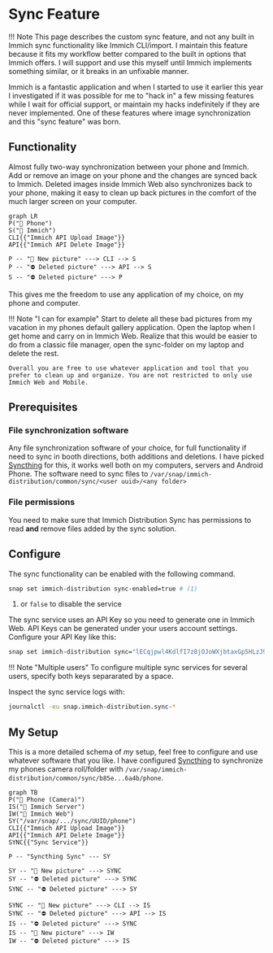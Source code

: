 # Sync Feature

!!! Note
    This page describes the custom sync feature, and not any built in Immich sync functionality like Immich CLI/import. I maintain this feature because it fits my workflow better compared to the built in options that Immich offers. I will support and use this myself until Immich implements something similar, or it breaks in an unfixable manner.

Immich is a fantastic application and when I started to use it earlier this year I investigated if it was possible for me to "hack in" a few missing features while I wait for official support, or maintain my hacks indefinitely if they are never implemented. One of these features where image synchronization and this "sync feature" was born.

## Functionality

Almost fully two-way synchronization between your phone and Immich. Add or remove an image on your phone and the changes are synced back to Immich. Deleted images inside Immich Web also synchronizes back to your phone, making it easy to clean up back pictures in the comfort of the much larger screen on your computer.

``` mermaid
graph LR
P("📱 Phone")
S("🌹 Immich")
CLI{{"Immich API Upload Image"}}
API{{"Immich API Delete Image"}}

P -- "🌄 New picture" ---> CLI --> S
P -- "⛔ Deleted picture" ---> API --> S
S -- "⛔ Deleted picture" ---> P
```

This gives me the freedom to use any application of my choice, on my phone and computer.

!!! Note "I can for example"
    Start to delete all these bad pictures from my vacation in my phones default gallery application. Open the laptop when I get home and carry on in Immich Web. Realize that this would be easier to do from a classic file manager, open the sync-folder on my laptop and delete the rest.

    Overall you are free to use whatever application and tool that you prefer to clean up and organize. You are not restricted to only use Immich Web and Mobile.

## Prerequisites

### File synchronization software

Any file synchronization software of your choice, for full functionality if need to sync in booth directions, both additions and deletions. I have picked [Syncthing](https://syncthing.net) for this, it works well both on my computers, servers and Android Phone. The software need to sync files to `/var/snap/immich-distribution/common/sync/<user uuid>/<any folder>`

### File permissions

You need to make sure that Immich Distribution Sync has permissions to read **and** remove files added by the sync solution.

## Configure

The sync functionality can be enabled with the following command.

```bash
snap set immich-distribution sync-enabled=true # (1)
```

1. or `false` to disable the service

The sync service uses an API Key so you need to generate one in Immich Web. API Keys can be generated under your users account settings. Configure your API Key like this:

```bash
snap set immich-distribution sync="lECqjpwl4KdlfI7z8jOJoWXjbtaxGp5HLzJ9zU8Wnc"
```

!!! Note "Multiple users"
    To configure multiple sync services for several users, specify both keys separarated by a space.

Inspect the sync service logs with:

```bash
journalctl -eu snap.immich-distribution.sync-*
```

## My Setup

This is a more detailed schema of _my_ setup, feel free to configure and use whatever software that you like. I have configured [Syncthing](https://syncthing.net) to synchronize my phones camera roll/folder with `/var/snap/immich-distribution/common/sync/b85e...6a4b/phone`.

``` mermaid
graph TB
P("📱 Phone (Camera)")
IS("🌹 Immich Server")
IW("🌹 Immich Web")
SY("/var/snap/.../sync/UUID/phone")
CLI{{"Immich API Upload Image"}}
API{{"Immich API Delete Image"}}
SYNC{{"Sync Service"}}

P -- "Syncthing Sync" --- SY

SY -- "🌄 New picture" ---> SYNC
SY -- "⛔ Deleted picture" ---> SYNC
SYNC -- "⛔ Deleted picture" ---> SY

SYNC -- "🌄 New picture" ---> CLI --> IS
SYNC -- "⛔ Deleted picture" ---> API --> IS
IS -- "⛔ Deleted picture" ---> SYNC
IS -- "🌄 New picture" ---> IW
IW -- "⛔ Deleted picture" ---> IS
```
